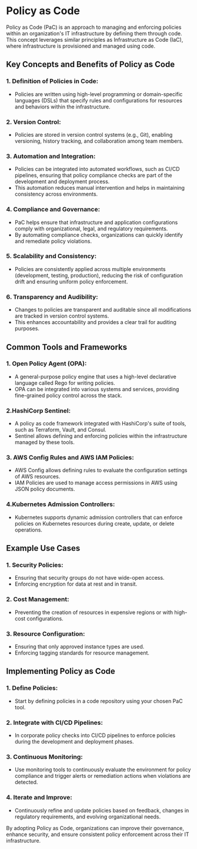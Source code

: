 # Policy as Code
Policy as Code (PaC) is an approach to managing and enforcing policies within an organization's IT infrastructure by defining them through code. This concept leverages similar principles as Infrastructure as Code (IaC), where infrastructure is provisioned and managed using code.

## Key Concepts and Benefits of Policy as Code

### 1. Definition of Policies in Code:

- Policies are written using high-level programming or domain-specific languages (DSLs) that specify rules and configurations for resources and behaviors within the infrastructure.

### 2. Version Control:

- Policies are stored in version control systems (e.g., Git), enabling versioning, history tracking, and collaboration among team members.

### 3. Automation and Integration:

- Policies can be integrated into automated workflows, such as CI/CD pipelines, ensuring that policy compliance checks are part of the development and deployment process.
- This automation reduces manual intervention and helps in maintaining consistency across environments.

### 4. Compliance and Governance:

- PaC helps ensure that infrastructure and application configurations comply with organizational, legal, and regulatory requirements.
- By automating compliance checks, organizations can quickly identify and remediate policy violations.

### 5. Scalability and Consistency:

- Policies are consistently applied across multiple environments (development, testing, production), reducing the risk of configuration drift and ensuring uniform policy enforcement.

### 6. Transparency and Audibility:

- Changes to policies are transparent and auditable since all modifications are tracked in version control systems.
- This enhances accountability and provides a clear trail for auditing purposes.

## Common Tools and Frameworks

### 1. Open Policy Agent (OPA):

- A general-purpose policy engine that uses a high-level declarative language called Rego for writing policies.
- OPA can be integrated into various systems and services, providing fine-grained policy control across the stack.

### 2.HashiCorp Sentinel:

- A policy as code framework integrated with HashiCorp's suite of tools, such as Terraform, Vault, and Consul.
- Sentinel allows defining and enforcing policies within the infrastructure managed by these tools.

### 3. AWS Config Rules and AWS IAM Policies:

- AWS Config allows defining rules to evaluate the configuration settings of AWS resources.
- IAM Policies are used to manage access permissions in AWS using JSON policy documents.

### 4.Kubernetes Admission Controllers:

- Kubernetes supports dynamic admission controllers that can enforce policies on Kubernetes resources during create, update, or delete operations.

## Example Use Cases

### 1. Security Policies:

- Ensuring that security groups do not have wide-open access.
- Enforcing encryption for data at rest and in transit.

### 2. Cost Management:

- Preventing the creation of resources in expensive regions or with high-cost configurations.

### 3. Resource Configuration:

- Ensuring that only approved instance types are used.
- Enforcing tagging standards for resource management.

## Implementing Policy as Code

### 1. Define Policies:

- Start by defining policies in a code repository using your chosen PaC tool.

### 2. Integrate with CI/CD Pipelines:

- In corporate policy checks into CI/CD pipelines to enforce policies during the development and deployment phases.

### 3. Continuous Monitoring:

- Use monitoring tools to continuously evaluate the environment for policy compliance and trigger alerts or remediation actions when violations are detected.

### 4. Iterate and Improve:

- Continuously refine and update policies based on feedback, changes in regulatory requirements, and evolving organizational needs.

By adopting Policy as Code, organizations can improve their governance, enhance security, and ensure consistent policy enforcement across their IT infrastructure.